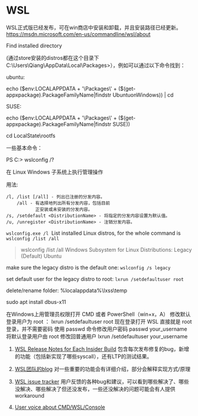 WSL
============================

WSL正式版已经发布，可在win商店中安装和卸载，并且安装路径已经更新。
https://msdn.microsoft.com/en-us/commandline/wsl/about

Find installed directory

(通过store安装的distros都在这个目录下C:\Users\Qiang\AppData\Local\Packages>），例如可以通过以下命令找到：

ubuntu:

echo ($env:LOCALAPPDATA + '\Packages\' + ($(get-appxpackage).PackageFamilyName|findstr UbuntuonWindows)) | cd

SUSE:

 echo ($env:LOCALAPPDATA + '\Packages\' + ($(get-appxpackage).PackageFamilyName|findstr SUSE))
 
cd LocalState\rootfs

一些基本命令：

PS C:\> wslconfig /?

在 Linux Windows 子系统上执行管理操作


用法:

    /l, /list [/all] - 列出已注册的分发内容。
        /all - 有选择地列出所有分发内容，包括目前
               正安装或未安装的分发内容。
    /s, /setdefault <DistributionName> - 将指定的分发内容设置为默认值。
    /u, /unregister <DistributionName> - 注销分发内容。


`wslconfig.exe /l`  List installed Linux distros, for the whole command is `wslconfig /list /all`
>wslconfig /list /all
Windows Subsystem for Linux Distributions:
Legacy (Default)
Ubuntu

make sure the legacy distro is the default one: 
`wslconfig /s legacy`

set default user for the legacy distro to root: 
`lxrun /setdefaultuser root`

delete/rename folder: %localappdata%\lxss\temp

sudo apt install dbus-x11

在Windows上用管理员权限打开 CMD 或者 PowerShell（win+x，A） 修改默认登录用户为 root ：
lxrun /setdefaultuser root
现在登录打开 WSL 直接就是 root 登录，并不需要密码
使用 passwd 命令修改用户密码
passwd your_username
将默认登录用户由 root 修改回普通用户
lxrun /setdefaultuser your_username


1. [WSL Release Notes for Each Insider Build](https://msdn.microsoft.com/en-us/commandline/wsl/release_notes)
包含每次发布修复的bug，新增的功能（包括新实现了哪些syscall），还有LTP的测试结果。

2. [WSL团队的blog](https://msdn.microsoft.com/en-us/commandline/wsl/release_notes)
对一些重要的功能会有详细介绍，部分会解释实现方式/原理

3. [WSL issue tracker](https://github.com/Microsoft/BashOnWindows/issues)
用户反馈的各种bug和建议，可以看到哪些解决了、哪些没解决、哪些解决了但还没发布，一些还没解决的问题可能会有人提供workaround

4. [User voice about CMD/WSL/Console](https://wpdev.uservoice.com/forums/266908-command-prompt-console-bash-on-ubuntu-on-windo/category/161892-bash)
